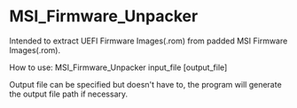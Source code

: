 # MSI_Firmware_Unpacker
Intended to extract UEFI Firmware Images(.rom) from padded MSI Firmware Images(.rom).

How to use:
MSI_Firmware_Unpacker input_file [output_file]

Output file can be specified but doesn't have to, the program will generate the output file path if necessary.

